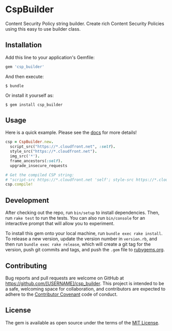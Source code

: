 # CspBuilder

Content Security Policy string builder. Create rich Content Security
Policies using this easy to use builder class.

## Installation

Add this line to your application's Gemfile:

```ruby
gem 'csp_builder'
```

And then execute:

    $ bundle

Or install it yourself as:

    $ gem install csp_builder

## Usage

Here is a quick example. Please see the
[docs](http://www.rubydoc.info/github/SimplyBuilt/csp_builder) for more
details!


```ruby
csp = CspBuilder.new.
  script_src("https://*.cloudfront.net", :self).
  style_src("https://*.cloudfront.net").
  img_src('*').
  frame_ancestors(:self).
  upgrade_insecure_requests

# Get the compiled CSP string:
# "script-src https://*.cloudfront.net 'self'; style-src https://*.cloudfront.net; img-src *; frame-ancestors 'self'; upgrade-insecure-requests"
csp.compile!
```

## Development

After checking out the repo, run `bin/setup` to install dependencies. Then, run `rake test` to run the tests. You can also run `bin/console` for an interactive prompt that will allow you to experiment.

To install this gem onto your local machine, run `bundle exec rake install`. To release a new version, update the version number in `version.rb`, and then run `bundle exec rake release`, which will create a git tag for the version, push git commits and tags, and push the `.gem` file to [rubygems.org](https://rubygems.org).

## Contributing

Bug reports and pull requests are welcome on GitHub at https://github.com/[USERNAME]/csp_builder. This project is intended to be a safe, welcoming space for collaboration, and contributors are expected to adhere to the [Contributor Covenant](http://contributor-covenant.org) code of conduct.


## License

The gem is available as open source under the terms of the [MIT License](http://opensource.org/licenses/MIT).

